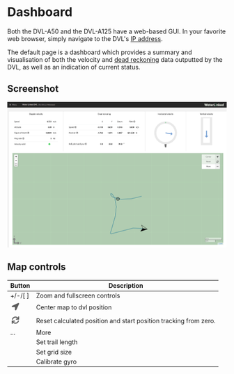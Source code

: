 # Dashboard

Both the DVL-A50 and the DVL-A125 have a web-based GUI. In your favorite web browser, simply navigate to the DVL's [IP address](../../networking).

The default page is a dashboard which provides a summary and visualisation of both the velocity and [dead reckoning](../../dead-reckoning) data outputted by the DVL, as well as an indication of current status.

## Screenshot


![](../../img/dvl_gui_dashboard.png)


## Map controls

Button                                  |Description
----------------------------------------|-----------------------------------------------------------------
+/-/[ ]                                 |Zoom and fullscreen controls
![](../../img/dvl_gui_icon_arrow.png)   | Center map to dvl position
![](../../img/dvl_gui_icon_reset.png)   | Reset calculated position and start position tracking from zero.
...                                     |More
                                        |Set trail length
                                        |Set grid size
                                        |Calibrate gyro
